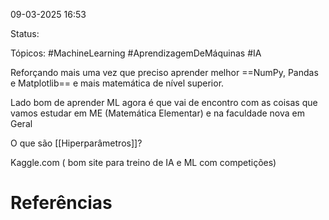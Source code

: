 09-03-2025 16:53

Status:

Tópicos: #MachineLearning #AprendizagemDeMáquinas #IA

Reforçando mais uma vez que preciso aprender melhor ==NumPy, Pandas e Matplotlib== e mais matemática de nível superior.

Lado bom de aprender ML agora é que vai de encontro com as coisas que vamos estudar em ME (Matemática Elementar) e na faculdade nova em Geral

O que são [[Hiperparâmetros]]?

Kaggle.com ( bom site para treino de IA e ML com competições)


# Referências